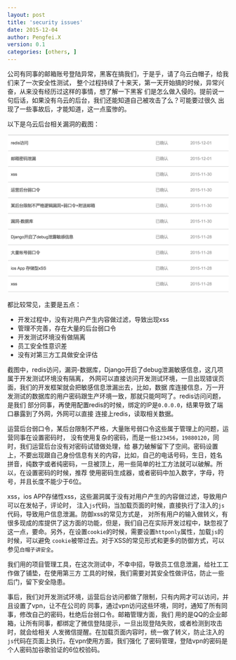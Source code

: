 ```yaml
---
layout: post
title: 'security issues'
date: 2015-12-04
author: Pengfei.X
version: 0.1
categories: [others, ]
---
```



公司有同事的邮箱账号登陆异常，黑客在搞我们，于是乎，请了乌云白帽子，给我们来了一次安全性测试，
整个过程持续了十来天，第一天开始搞的时候，异常兴奋，从来没有经历过这样的事情，想了解一下黑客
们是怎么做入侵的。提前说一句后话，如果没有乌云的后台，我们还能知道自己被攻击了么？可能要过很久
出现了一些事故后，才能知道，这一点蛮惨的。

以下是乌云后台相关漏洞的截图：

<img src="/images/common_security_holes.png" style="width: 640px"/>

都比较常见，主要是五点：
- 开发过程中，没有对用户产生内容做过滤，导致出现xss
- 管理不完善，存在大量的后台弱口令
- 开发测试环境没有做隔离
- 员工安全性意识差
- 没有对第三方工具做安全评估

截图中，redis访问，漏洞-数据库，Django开启了debug泄漏敏感信息，这几项属于开发测试环境没有隔离，
外网可以直接访问开发测试环境，一旦出现错误页面，我们的开发框架就会把敏感信息泄漏出去，比如，数据
库连接信息，万一开发测试的数据库的用户密码跟生产环境一致，那就只能呵呵了。redis访问问题，是我们
部分同事，再使用配置redis的时候，绑定的IP是`0.0.0.0`，结果导致了端口暴露到了外网，外网可以直接
连接上redis，读取相关数据。

运营后台弱口令，某后台限制不严格，大量账号弱口令这些属于管理上的问题，运营同事在设置密码时，
没有使用复杂的密码，而是一些`123456`，`19880120`，同时，我们运营后台没有对密码试错做处理，给
暴力破解留下了空间。密码设置上，不要出现跟自己身份信息有关的内容，比如，自己的电话号码，生日，姓名
拼音，纯数字或者纯密码，一旦被顶上，用一些简单的社工方法就可以破解。所以，在设置密码的时候，推荐
使用密码生成器，或者密码中加入数字，字母，符号，并且长度不能少于6位。

xss，ios APP存储性xss，这些漏洞属于没有对用户产生的内容做过滤，导致用户可以在发帖子，评论时，
注入`js`代码，当加载页面的时候，直接执行了注入的`js`代码，导致用户信息泄漏。防御xss的常见方式是，
对所有用户的输入做转义，有很多现成的库提供了这方面的功能，但是，我们自己在实际开发过程中，缺忽视了
这一点，要命。另外，在设置`cookie`的时候，需要设置`httponly`属性，加载`js`的时候，可以避免
`cookie`被带过去。对于XSS的常见形式和更多的防御方式，可以参见`白帽子讲安全`。

我们用的项目管理工具，在这次测试中，不幸中招，导致员工信息泄漏，给社工工作做了铺垫，在使用第三方
工具的时候，我们需要对其安全性做评估，防止一些后门，留下安全隐患。

事后，我们对开发测试环境，运营后台访问都做了限制，只有内网才可以访问，并且设置了vpn，让不在公司的
同事，通过vpn访问这些环境，同时，通知了所有同事，修改自己的密码，杜绝后台弱口令。邮箱管理方面，我们
用的是QQ的企业邮箱，让所有同事，都绑定了微信登陆提示，一旦出现登陆失败，或者检测到攻击时，就会给相关
人发微信提醒。在加载页面内容时，统一做了转义，防止注入的`js`代码在页面上执行。在vpn使用方面，我们强化
了密码管理，登陆vpn的密码是个人密码加谷歌验证的6位校验码。
